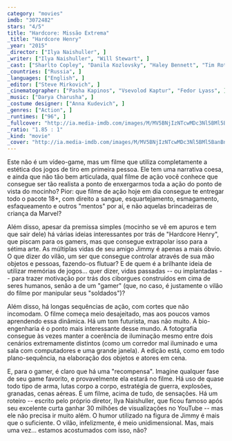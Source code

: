 ```yaml
---
category: "movies"
imdb: "3072482"
stars: "4/5"
title: "Hardcore: Missão Extrema"
_title: "Hardcore Henry"
_year: "2015"
_director: ["Ilya Naishuller", ]
_writer: ["Ilya Naishuller", "Will Stewart", ]
_cast: ["Sharlto Copley", "Danila Kozlovsky", "Haley Bennett", "Tim Roth", "Andrei Dementiev", "Svetlana Ustinova", "Darya Charusha", "Oleg Poddubnyy", "Jack Hahn", ]
_countries: ["Russia", ]
_languages: ["English", ]
_editor: ["Steve Mirkovich", ]
_cinematographer: ["Pasha Kapinos", "Vsevolod Kaptur", "Fedor Lyass", ]
_music: ["Darya Charusha", ]
_costume designer: ["Anna Kudevich", ]
_genres: ["Action", ]
_runtimes: ["96", ]
_fullcover: "http://ia.media-imdb.com/images/M/MV5BNjIzNTcwMDc3Nl5BMl5BanBnXkFtZTgwNzU5NTY5NzE@.jpg"
_ratio: "1.85 : 1"
_kind: "movie"
_cover: "http://ia.media-imdb.com/images/M/MV5BNjIzNTcwMDc3Nl5BMl5BanBnXkFtZTgwNzU5NTY5NzE@._V1._SX94_SY140_.jpg"
---
```

Este não é um vídeo-game, mas um filme que utiliza completamente a estética dos jogos de tiro em primeira pessoa. Ele tem uma narrativa coesa, e ainda que não tão bem articulada, qual filme de ação você conhece que consegue ser tão realista a ponto de enxergarmos toda a ação do ponto de vista do mocinho? Pior: que filme de ação hoje em dia consegue te entregar todo o pacote 18+, com direito a sangue, esquartejamento, esmagamento, esfaqueamento e outros "mentos" por aí, e não aquelas brincadeiras de criança da Marvel?

Além disso, apesar da premissa simples (mocinho se vê em apuros e tem que sair dele) há várias ideias interessantes por trás de "Hardcore Henry", que piscam para os gamers, mas que consegue extrapolar isso para a sétima arte. As múltiplas vidas de seu amigo Jimmy é apenas a mais óbvio. O que dizer do vilão, um ser que consegue controlar através de sua mão objetos e pessoas, fazendo-os flutuar? E de quem é a brilhante ideia de utilizar memórias de jogos... quer dizer, vidas passadas -- ou implantadas -- para trazer motivação por trás dos ciborgues construídos em cima de seres humanos, senão a de um "gamer" (que, no caso, é justamente o vilão do filme por manipular seus "soldados")?

Além disso, há longas sequências de ação, com cortes que não incomodam. O filme começa meio desajeitado, mas aos poucos vamos aprendendo essa dinâmica. Há um tom futurista, mas não muito. A bio-engenharia é o ponto mais interessante desse mundo. A fotografia consegue às vezes manter a coerência de iluminação mesmo entre dois cenários extremamente distintos (como um corredor mal iluminado e uma sala com computadores e uma grande janela). A edição está, como em todo plano-sequência, na elaboração dos objetos e atores em cena.

E, para o gamer, é claro que há uma "recompensa". Imagine qualquer fase de seu game favorito, e provavelmente ela estará no filme. Há uso de quase todo tipo de arma, lutas corpo a corpo, estratégia de guerra, explosões, granadas, cenas aéreas. É um filme, acima de tudo, de sensações. Há um roteiro -- escrito pelo próprio diretor, Ilya Naishuller, que ficou famoso após seu excelente curta ganhar 30 milhões de visualizações no YouTube -- mas ele não precisa ir muito além. O humor utilizado na figura de Jimmy é mais que o suficiente. O vilão, infelizmente, é meio unidimensional. Mas, mais uma vez... estamos acostumados com isso, não?
